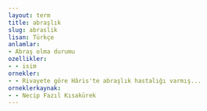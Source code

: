 ```yaml
---
layout: term
title: abraşlık
slug: abraslik
lisan: Türkçe
anlamlar:
- Abraş olma durumu
ozellikler:
- - isim
ornekler:
- - Rivayete göre Hâris'te abraşlık hastalığı varmış...
orneklerkaynak:
- - Necip Fazıl Kısakürek
---
```

